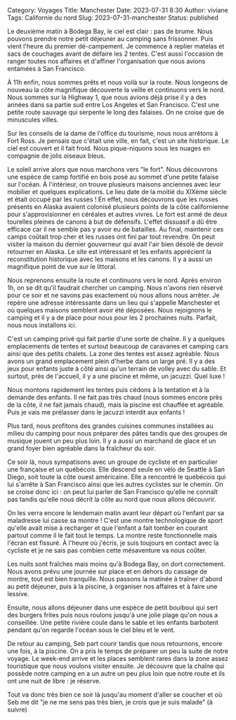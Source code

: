 Category: Voyages
Title: Manchester
Date: 2023-07-31 8:30
Author: viviane
Tags: Californie du nord
Slug: 2023-07-31-manchester
Status: published


Le deuxième matin à Bodega Bay, le ciel est clair : pas de brume. Nous pouvons prendre notre petit déjeuner au camping sans frissonner. Puis vient l'heure du premier dé-campement. Je commence à replier matelas et sacs de couchages avant de défaire les 2 tentes. C'est aussi l'occasion de ranger toutes nos affaires et d'affiner l'organisation que nous avions entamées à San Francisco.

À 11h enfin, nous sommes prêts et nous voilà sur la route. Nous longeons de nouveau la côte magnifique découverte la veille et continuons vers le nord. Nous sommes sur la Highway 1, que nous avions déjà prise il y a des années dans sa partie sud entre Los Angeles et San Francisco. C'est une petite route sauvage qui serpente le long des falaises. On ne croise que de minuscules villes.

Sur les conseils de la dame de l'office du tourisme, nous nous arrêtons à Fort Ross. Je pensais que c'était une ville, en fait, c'est un site historique. Le ciel est couvert et il fait froid. Nous pique-niquons sous les nuages en compagnie de jolis oiseaux bleus.

Le soleil arrive alors que nous marchons vers "le fort". Nous découvrons une espèce de camp fortifié en bois posé au sommet d'une petite falaise sur l'océan. À l'intérieur, on trouve plusieurs maisons anciennes avec leur mobilier et quelques explications. Le lieu date de la moitié du XIXème siècle et était occupé par les russes ! En effet, nous découvrons que les russes présents en Alaska avaient colonisé plusieurs points de la côte californienne pour s'approvisionner en céréales et autres vivres. Le fort est armé de deux tourelles pleines de canons à but de défensifs. L'effet dissuasif a dû être efficace car il ne semble pas y avoir eu de batailles. Au final, maintenir ces camps coûtait trop cher et les russes ont fini par tout revendre. On peut visiter la maison du dernier gouverneur qui avait l'air bien désolé de devoir retourner en Alaska. Le site est intéressant et les enfants apprécient la reconstitution historique avec les maisons et les canons. Il y a aussi un magnifique point de vue sur le littoral.

Nous reprenons ensuite la route et continuons vers le nord. Après environ 1h, on se dit qu'il faudrait chercher un camping. Nous n'avons rien réservé pour ce soir et ne savons pas exactement où nous allons nous arrêter. Je repère une adresse intéressante dans un lieu qui s'appelle Manchester et où quelques maisons semblent avoir été déposées. Nous rejoignons le camping et il y a de place pour nous pour les 2 prochaines nuits. Parfait, nous nous installons ici.

C'est un camping privé qui fait partie d'une sorte de chaîne. Il y a quelques emplacements de tentes et surtout beaucoup de caravanes et camping cars ainsi que des petits chalets. La zone des tentes est assez agréable. Nous avons un grand emplacement plein d'herbe dans un large pré. Il y a des jeux pour enfants juste à côté ainsi qu'un terrain de volley avec du sable. Et surtout, près de l'accueil, il y a une piscine et même, un jacuzzi. Quel luxe !

Nous montons rapidement les tentes puis cédons à la tentation et à la demande des enfants. Il ne fait pas très chaud (nous sommes encore près de la côte, il ne fait jamais chaud), mais la piscine est chauffée et agréable. Puis je vais me prélasser dans le jacuzzi interdit aux enfants !

Plus tard, nous profitons des grandes cuisines communes installées au milieu du camping pour nous préparer des pâtes tandis que des groupes de musique jouent un peu plus loin. Il y a aussi un marchand de glace et un grand foyer bien agréable dans la fraîcheur du soir.

Ce soir là, nous sympatisons avec un groupe de cycliste et en particulier une française et un québécois. Elle descend seule en vélo de Seattle à San Diego, soit toute la côte ouest américaine. Elle a rencontré le québécois qui lui s'arrête à San Francisco ainsi que les autres cyclistes sur le chemin. On se croise donc ici : on peut lui parler de San Francisco qu'elle ne connaît pas tandis qu'elle nous décrit la côte au nord que nous allons découvrir.

On les verra encore le lendemain matin avant leur départ où l'enfant par sa maladresse lui casse sa montre ! C'est une montre technologique de sport qu'elle avait mise à recharger et que l'enfant a fait tomber en courant partout comme il le fait tout le temps. La montre reste fonctionnelle mais l'écran est fissuré. À l'heure où j'écris, je suis toujours en contact avec la cycliste et je ne sais pas combien cette mésaventure va nous coûter.

Les nuits sont fraîches mais moins qu'à Bodega Bay, on dort correctement. Nous avons prévu une journée sur place et en dehors du cassage de montre, tout est bien tranquille. Nous passons la matinée à traîner d'abord au petit déjeuner, puis à la piscine, à organiser nos affaires et à faire une lessive.

Ensuite, nous allons déjeuner dans une espèce de petit bouiboui qui sert des burgers frites puis nous roulons jusqu'à une jolie plage qu'on nous a conseillée. Une petite rivière coule dans le sable et les enfants barbotent pendant qu'on regarde l'océan sous le ciel bleu et le vent.

De retour au camping, Seb part courir tandis que nous retournons, encore une fois, à la piscine. On a pris le temps de préparer un peu la suite de notre voyage. Le week-end arrive et les places semblent rares dans la zone assez touristique que nous voulons visiter ensuite. Je découvre que la chaîne qui possède notre camping en a un autre un peu plus loin que notre route et ils ont une nuit de libre : je réserve.

Tout va donc très bien ce soir là jusqu'au moment d'aller se coucher et où Seb me dit "je ne me sens pas très bien, je crois que je suis malade" (à suivre)
